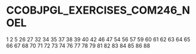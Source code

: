 # CCOBJPGL_EXERCISES_COM246_NOEL



1
2
5
26
27
32
34
35
37
38
39
40
42
46
47
54
56
57
59
60
61
62
63
64
65
66
67
68
70
71
72
73
74
76
77
78
79
81
82
83
84
85
86
88
